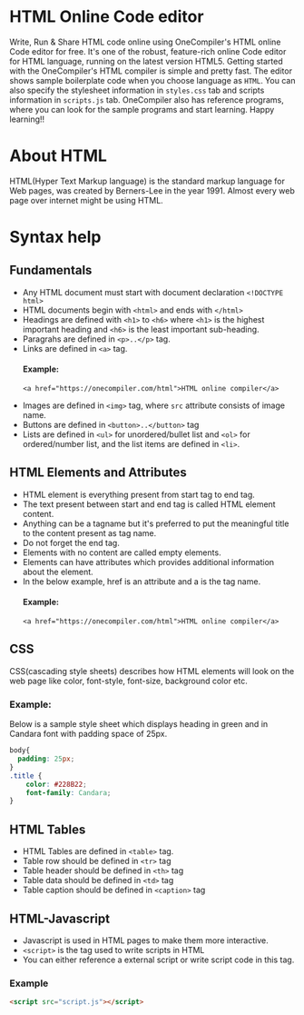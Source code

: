 # HTML Online Code editor

Write, Run & Share HTML code online using OneCompiler's HTML online Code editor for free. It's one of the robust, feature-rich online Code editor for HTML language, running on the latest version HTML5. Getting started with the OneCompiler's HTML compiler is simple and pretty fast. The editor shows sample boilerplate code when you choose language as `HTML`. You can also specify the stylesheet information in `styles.css` tab and scripts information in `scripts.js` tab. OneCompiler also has reference programs, where you can look for the sample programs and start learning. Happy learning!!

# About HTML

HTML(Hyper Text Markup language) is the standard markup language for Web pages, was created by Berners-Lee in the year 1991. Almost every web page over internet might be using HTML.

# Syntax help

## Fundamentals

* Any HTML document must start with document declaration `<!DOCTYPE html>`
* HTML documents begin with `<html>` and ends with `</html>`
* Headings are defined with `<h1>` to `<h6>` where `<h1>` is the highest important heading and `<h6>` is the least important sub-heading.
* Paragrahs are defined in `<p>..</p>` tag.
* Links are defined in `<a>` tag.
    #### Example:
    ```
    <a href="https://onecompiler.com/html">HTML online compiler</a>
    ```
* Images are defined in `<img>` tag, where `src` attribute consists of image name.
* Buttons are defined in `<button>..</button>` tag 
* Lists are defined in `<ul>` for unordered/bullet list and `<ol>` for ordered/number list, and the list items are defined in `<li>`.

## HTML Elements and Attributes

* HTML element is everything present from start tag to end tag.
* The text present between start and end tag is called HTML element content. 
* Anything can be a tagname but it's preferred to put the meaningful title to the content present as tag name.
* Do not forget the end tag.
* Elements with no content are called empty elements.
* Elements can have attributes which provides additional information about the element.
* In the below example, href is an attribute and a is the tag name.
    #### Example:
    ```
    <a href="https://onecompiler.com/html">HTML online compiler</a>
    ```
## CSS

CSS(cascading style sheets) describes how HTML elements will look on the web page like color, font-style, font-size, background color etc.

### Example:

Below is a sample style sheet which displays heading in green and in Candara font with padding space of 25px.

```css
body{
  padding: 25px;
}
.title {
	color: #228B22;
	font-family: Candara;
}
```

## HTML Tables

* HTML Tables are defined in `<table>` tag.
* Table row should be defined in `<tr>` tag
* Table header should be defined in `<th>` tag
* Table data should be defined in `<td>` tag
* Table caption should be defined in `<caption>` tag

## HTML-Javascript

* Javascript is used in HTML pages to make them more interactive.
* `<script>` is the tag used to write scripts in HTML
* You can either reference a external script or write script code in this tag.

### Example

```html
<script src="script.js"></script>
```
